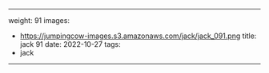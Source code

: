 
---
weight: 91
images:
- https://jumpingcow-images.s3.amazonaws.com/jack/jack_091.png
title: jack 91
date: 2022-10-27
tags:
- jack
---
